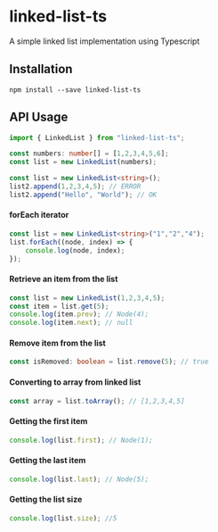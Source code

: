# linked-list-ts
A simple linked list implementation using Typescript

## Installation

```
npm install --save linked-list-ts
```

## API Usage

```typescript
import { LinkedList } from "linked-list-ts";

const numbers: number[] = [1,2,3,4,5,6];
const list = new LinkedList(numbers);
```

```typescript
const list = new LinkedList<string>();
list2.append(1,2,3,4,5); // ERROR
list2.append("Hello", "World"); // OK
```

#### forEach iterator
```typescript
const list = new LinkedList<string>("1","2","4");
list.forEach((node, index) => {
    console.log(node, index);
});
```

#### Retrieve an item from the list

```typescript
const list = new LinkedList(1,2,3,4,5);
const item = list.get(5);
console.log(item.prev); // Node(4);
console.log(item.next); // null
```

#### Remove item from the list

```typescript
const isRemoved: boolean = list.remove(5); // true
```

#### Converting to array from linked list

```typescript
const array = list.toArray(); // [1,2,3,4,5]
```


#### Getting the first item

```typescript
console.log(list.first); // Node(1);
```

#### Getting the last item

```typescript
console.log(list.last); // Node(5);
```

#### Getting the list size

```typescript
console.log(list.size); //5
```





